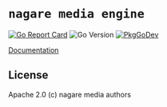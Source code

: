 # `nagare media engine`

[![Go Report Card](https://goreportcard.com/badge/github.com/nagare-media/engine?style=flat-square)](https://goreportcard.com/report/github.com/nagare-media/engine)
![Go Version](https://img.shields.io/badge/go%20version-%3E=1.23-61CFDD.svg?style=flat-square)
[![PkgGoDev](https://pkg.go.dev/badge/mod/github.com/nagare-media/engine)](https://pkg.go.dev/github.com/nagare-media/engine)

[Documentation](./docs/README.md)

## License

Apache 2.0 (c) nagare media authors
